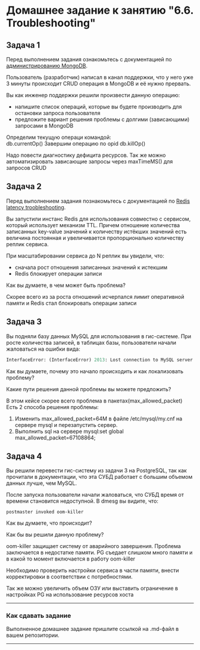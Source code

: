 # Домашнее задание к занятию "6.6. Troubleshooting"

## Задача 1

Перед выполнением задания ознакомьтесь с документацией по [администрированию MongoDB](https://docs.mongodb.com/manual/administration/).

Пользователь (разработчик) написал в канал поддержки, что у него уже 3 минуты происходит CRUD операция в MongoDB и её
нужно прервать.

Вы как инженер поддержки решили произвести данную операцию:
- напишите список операций, которые вы будете производить для остановки запроса пользователя
- предложите вариант решения проблемы с долгими (зависающими) запросами в MongoDB

Определим текущую операци командой:  
db.currentOp()
Завершим операцию по opid
db.killOp()

Надо повести диагностику дефицита ресурсов. Так же можно автоматизировать зависающие запросы через maxTimeMS() для запросов CRUD

## Задача 2

Перед выполнением задания познакомьтесь с документацией по [Redis latency troobleshooting](https://redis.io/topics/latency).

Вы запустили инстанс Redis для использования совместно с сервисом, который использует механизм TTL.
Причем отношение количества записанных key-value значений к количеству истёкших значений есть величина постоянная и
увеличивается пропорционально количеству реплик сервиса.

При масштабировании сервиса до N реплик вы увидели, что:
- сначала рост отношения записанных значений к истекшим
- Redis блокирует операции записи

Как вы думаете, в чем может быть проблема?

Скорее всего из за роста отношений исчерпался лимит оперативной памяти и Redis стал блокировать операции записи

## Задача 3

Вы подняли базу данных MySQL для использования в гис-системе. При росте количества записей, в таблицах базы,
пользователи начали жаловаться на ошибки вида:
```python
InterfaceError: (InterfaceError) 2013: Lost connection to MySQL server during query u'SELECT..... '
```

Как вы думаете, почему это начало происходить и как локализовать проблему?

Какие пути решения данной проблемы вы можете предложить?

В этом кейсе скорее всего проблема в пакетах(max_allowed_packet)
Есть 2 способа решения проблемы:
1) Изменить max_allowed_packet=64M в файле /etc/mysql/my.cnf на сервере mysql и перезапустить сервер.
2) Выполнить sql на сервере mysql:set global max_allowed_packet=67108864;

## Задача 4


Вы решили перевести гис-систему из задачи 3 на PostgreSQL, так как прочитали в документации, что эта СУБД работает с
большим объемом данных лучше, чем MySQL.

После запуска пользователи начали жаловаться, что СУБД время от времени становится недоступной. В dmesg вы видите, что:

`postmaster invoked oom-killer`

Как вы думаете, что происходит?

Как бы вы решили данную проблему?

oom-killer защищает систему от аварийного завершения. 
Проблема заключается в недостатке памяти. PG съедает слишком много памяти и в какой то момент включается в работу oom-killer

Необходимо проверить настройки сервиса в части памяти, внести корректировки в соответствии с потребностями.

Так же можно увеличить объем ОЗУ или выставить ограничение в настройках PG на использование ресурсов хоста

---

### Как cдавать задание

Выполненное домашнее задание пришлите ссылкой на .md-файл в вашем репозитории.

---